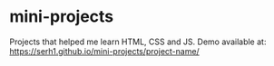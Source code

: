 # mini-projects

Projects that helped me learn HTML, CSS and JS.
Demo available at: https://serh1.github.io/mini-projects/project-name/
